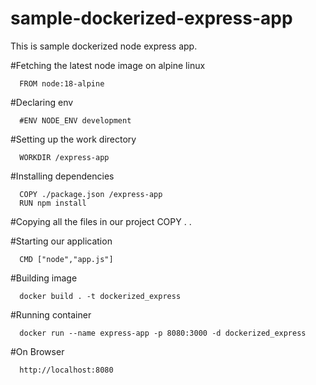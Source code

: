# sample-dockerized-express-app

This is sample dockerized node express app.

#Fetching the latest node image on alpine linux

      FROM node:18-alpine
      
#Declaring env

      #ENV NODE_ENV development

#Setting up the work directory

      WORKDIR /express-app

#Installing dependencies

      COPY ./package.json /express-app
      RUN npm install

#Copying all the files in our project
      COPY . .

#Starting our application

      CMD ["node","app.js"]





#Building image

      docker build . -t dockerized_express

#Running container

      docker run --name express-app -p 8080:3000 -d dockerized_express

#On Browser

      http://localhost:8080
